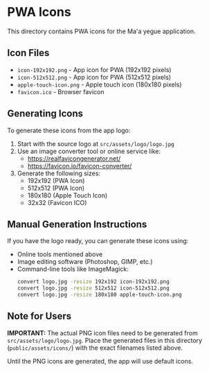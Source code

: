 # PWA Icons

This directory contains PWA icons for the Ma'a yegue application.

## Icon Files

- `icon-192x192.png` - App icon for PWA (192x192 pixels)
- `icon-512x512.png` - App icon for PWA (512x512 pixels)
- `apple-touch-icon.png` - Apple touch icon (180x180 pixels)
- `favicon.ico` - Browser favicon

## Generating Icons

To generate these icons from the app logo:

1. Start with the source logo at `src/assets/logo/logo.jpg`
2. Use an image converter tool or online service like:
   - https://realfavicongenerator.net/
   - https://favicon.io/favicon-converter/
3. Generate the following sizes:
   - 192x192 (PWA Icon)
   - 512x512 (PWA Icon)
   - 180x180 (Apple Touch Icon)
   - 32x32 (Favicon ICO)

## Manual Generation Instructions

If you have the logo ready, you can generate these icons using:
- Online tools mentioned above
- Image editing software (Photoshop, GIMP, etc.)
- Command-line tools like ImageMagick:
  ```bash
  convert logo.jpg -resize 192x192 icon-192x192.png
  convert logo.jpg -resize 512x512 icon-512x512.png
  convert logo.jpg -resize 180x180 apple-touch-icon.png
  ```

## Note for Users

**IMPORTANT:** The actual PNG icon files need to be generated from `src/assets/logo/logo.jpg`.
Place the generated files in this directory (`public/assets/icons/`) with the exact filenames listed above.

Until the PNG icons are generated, the app will use default icons.